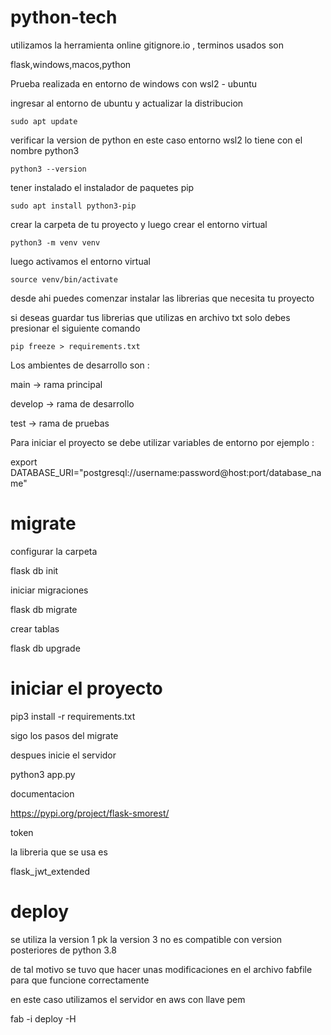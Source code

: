 # python-tech

utilizamos la herramienta online gitignore.io , terminos usados son

flask,windows,macos,python

Prueba realizada en entorno de windows con wsl2 - ubuntu

ingresar al entorno de ubuntu y actualizar la distribucion 

`sudo apt update`

verificar la version de python en este caso entorno wsl2 lo tiene con el nombre python3

`python3 --version`

tener instalado el instalador de paquetes pip

`sudo apt install python3-pip`

crear la carpeta de tu proyecto y luego crear el entorno virtual 

`python3 -m venv venv`

luego activamos el entorno virtual

`source venv/bin/activate`

desde ahi puedes comenzar instalar las librerias que necesita tu proyecto

si deseas guardar tus librerias que utilizas en archivo txt solo debes presionar el siguiente comando

`pip freeze > requirements.txt`

Los ambientes de desarrollo son :

main -> rama principal

develop -> rama de desarrollo

test -> rama de pruebas

Para iniciar el proyecto se debe utilizar variables de entorno por ejemplo :

export DATABASE_URI="postgresql://username:password@host:port/database_name"

# migrate

configurar la carpeta

flask db init

iniciar migraciones

flask db migrate

crear tablas

flask db upgrade

# iniciar el proyecto

pip3 install -r requirements.txt

sigo los pasos del migrate

despues inicie el servidor

python3 app.py

documentacion

https://pypi.org/project/flask-smorest/

token

la libreria que se usa es 

flask_jwt_extended

# deploy

se utiliza la version 1 pk la version 3 no es compatible con version posteriores de python 3.8

de tal motivo se tuvo que hacer unas modificaciones en el archivo fabfile para que funcione correctamente

en este caso utilizamos el servidor en aws con llave pem

fab -i <key> deploy -H <servidor>